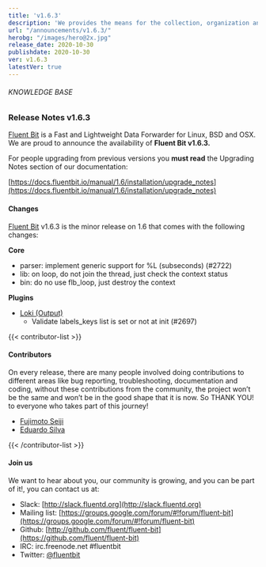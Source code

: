 ```yaml
---
title: 'v1.6.3'
description: 'We provides the means for the collection, organization and computerized retrieval of knowledge and Lightweight Data Forwarder for Linux, BSD and OSX. We are proud to announce the availability of Fluent Bit v1.6.3.'
url: "/announcements/v1.6.3/"
herobg: "/images/hero@2x.jpg"
release_date: 2020-10-30
publishdate: 2020-10-30
ver: v1.6.3
latestVer: true
---
```



###### KNOWLEDGE BASE

### Release Notes v1.6.3

[Fluent Bit](https://fluentbit.io/) is a Fast and Lightweight Data Forwarder for Linux, BSD and OSX. We are proud to announce the availability of **Fluent Bit v1.6.3.**

For people upgrading from previous versions you **must read** the Upgrading Notes section of our documentation:

[https://docs.fluentbit.io/manual/1.6/installation/upgrade_notes](https://docs.fluentbit.io/manual/1.6/installation/upgrade_notes)

#### Changes

[Fluent Bit](https://fluentbit.io) v1.6.3 is the minor release on 1.6 that comes with the following changes:


**Core**

* parser: implement generic support for %L (subseconds) (#2722)
* lib: on loop, do not join the thread, just check the context status
* bin: do no use flb_loop, just destroy the context


**Plugins**

* [Loki (Output)](https://docs.fluentbit.io/manual/1.6/pipeline/outputs/loki/)
  * Validate labels_keys list is set or not at init (#2697)


{{< contributor-list >}}

#### Contributors

On every release, there are many people involved doing contributions to different areas like bug reporting, troubleshooting, documentation and coding, without these contributions from the community, the project won’t be the same and won’t be in the good shape that it is now. So THANK YOU! to everyone who takes part of this journey!

* [Fujimoto Seiji](https://github.com/fujimotos)
* [Eduardo Silva](https://github.com/edsiper)

{{< /contributor-list >}}

#### Join us

We want to hear about you, our community is growing, and you can be part of it!, you can contact us at:

* Slack: [http://slack.fluentd.org](http://slack.fluentd.org)
* Mailing list: [https://groups.google.com/forum/#!forum/fluent-bit](https://groups.google.com/forum/#!forum/fluent-bit)
* Github: [http://github.com/fluent/fluent-bit](https://github.com/fluent/fluent-bit)
* IRC: irc.freenode.net #fluentbit
* Twitter: [@fluentbit](https://twitter.com/fluentbit)